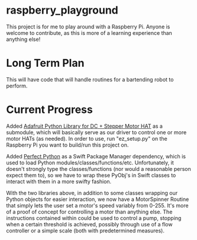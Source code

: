 # raspberry_playground
This project is for me to play around with a Raspberry Pi.  Anyone is welcome to contribute, as this is more of a learning experience than anything else!

# Long Term Plan
This will have code that will handle routines for a bartending robot to perform.

# Current Progress
Added [Adafruit Python Library for DC + Stepper Motor HAT](https://github.com/adafruit/Adafruit-Motor-HAT-Python-Library/) as a submodule, which will basically serve as our driver to control one or more motor HATs (as needed).  In order to use, run "ez_setup.py" on the Raspberry Pi you want to build/run this project on.

Added [Perfect Python](https://github.com/PerfectlySoft/Perfect-Python.git) as a Swift Package Manager dependency, which is used to load Python modules/classes/functions/etc.  Unfortunately, it doesn't strongly type the classes/functions (nor would a reasonable person expect them to), so we have to wrap these PyObj's in Swift classes to interact with them in a more swifty fashion.

With the two libraries above, in addition to some classes wrapping our Python objects for easier interaction, we now have a MotorSpinner Routine that simply lets the user set a motor's speed variably from 0-255.  It's more of a proof of concept for controlling a motor than anything else.  The instructions contained within could be used to control a pump, stopping when a certain threshold is achieved, possibly through use of a flow controller or a simple scale (both with predetermined measures).
